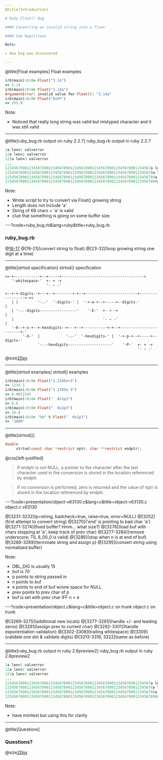 ```yaml
---
@title[Introduction]

# Ruby Float() Bug

#### Converting an invalid string into a float

#### Sam Napolitano

Note:

- How bug was discovered

---
```

@title[Float examples]
Float examples

```ruby
irb(main):0:0> Float("3.14")
=> 3.14
irb(main):0:0> Float("3.14a")
ArgumentError: invalid value for Float(): "3.14a"
irb(main):0:0> Float("0xFF")
=> 255.0
```

Note:

- Noticed that really long string was valid but mistyped character and it was still valid

---
@title[ruby_bug.rb output on ruby 2.2.7]
ruby_bug.rb output in ruby 2.2.7

```ruby
1a len=1 val=error
12a len=2 val=error
123a len=3 val=error
...
1234567890123456789012345678901234567890123456789012345678901234567a len=67 val=error
12345678901234567890123456789012345678901234567890123456789012345678a len=68 val=error
123456789012345678901234567890123456789012345678901234567890123456789a len=69 val=1.234567890123457e+68
1234567890123456789012345678901234567890123456789012345678901234567890a len=70 val=1.234567890123457e+68
```

Note:

- Wrote script to try to convert via Float() growing string
- Length does not include 'a'
- String of 69 chars + 'a' is valid
- clue that something is going on some buffer size

---?code=ruby_bug.rb&lang=ruby&title=ruby_bug.rb
### ruby_bug.rb

@[16-17](initialize)
@[19-21](convert string to float)
@[23-32](loop growing string one digit at a time)

---
@title[strtod specification]
strtod() specification

```
>>-+------------+--+-----+-------------------------------------->
   '-whitespace-'  +- + -+   
                   '- – -'   

>--+-+-digits--+---+--+--------+-+--+------------------------+-----------------+-><
   | |         '-.-'  '-digits-' |  '-+-e-+--+-----+--digits-'                 |   
   | '-.--digits-----------------'    '-E-'  +- + -+                           |   
   |                                         '- – -'                           |   
   '-0--+-x-+--+-hexdigits--+---+--+-----------+-+--+------------------------+-'   
        '-X-'  |            '-.-'  '-hexdigits-' |  '-+-p-+--+-----+--digits-'     
               '-.--hexdigits--------------------'    '-P-'  +- + -+               
                                                             '- – -'               
```
@size[20px](https://www.ibm.com/support/knowledgecenter/en/ssw_ibm_i_72/rtref/strtod.htm)

---
@title[strtod examples]
strtod() examples

```ruby
irb(main):0:0> Float("1.2345e+3")
=> 1234.5
irb(main):0:0> Float("1.2345e-3")
=> 0.0012345
irb(main):0:0> Float("  0x1p3")
=> 8.0
irb(main):0:0> Float("  0x2p3")
=> 16.0
irb(main):0:0> "%b" % Float("  0x1p3")
=> "1000"
```

---
@title[strtod()]

```C
double
     strtod(const char *restrict nptr, char **restrict endptr);
```

@css[left-justified]

>If endptr is not NULL, a pointer to the character after the last character used in the conversion is stored in the location referenced by endptr.

>If no conversion is performed, zero is returned and the value of nptr is stored in the location referenced by endptr.

---?code=presentation/object-v63130.c&lang=c&title=object-v63130.c
object.c v63130

@[3231-3232](p=string, badcheck=true, raise=true, error=NULL)
@[3252](first attempt to convert string)
@[3270]('end' is pointing to bad char 'a')
@[3271-3274](fixed buffer? Hmm... what size?)
@[3276](load buf with chars stopping at 'a'; keep track of prev char)
@[3277-3284](remove underscore; TIL 8_00_0 is valid)
@[3286](stop when n is at end of buf)
@[3288-3289](terminate string and assign p)
@[3295](convert string using normalized buffer)

Note:

- DBL_DIG is usually 15
- buf is 70
- p points to string passed in
- n points to buf
- e points to end of buf w/one space for NULL
- prev points to prev char of p
- buf is set with prev char IFF n < e

---?code=presentation/object.c&lang=c&title=object.c on trunk
object.c on trunk

@[3269-3275](additional new locals)
@[3277-3281](handle +/- and leading zeros)
@[3291](assign prev to current char)
@[3292-3301](handle exponentiation validation)
@[3302-3308](trailing whitespace)
@[3309](validate one dot & validate digits)
@[3313-3316, 3322](same as before)

---
@title[ruby_bug.rb output in ruby 2.6preview2]
ruby_bug.rb output in ruby 2.6preview2

```ruby
1a len=1 val=error
12a len=2 val=error
123a len=3 val=error
...
1234567890123456789012345678901234567890123456789012345678901234567a len=67 val=error
12345678901234567890123456789012345678901234567890123456789012345678a len=68 val=error
123456789012345678901234567890123456789012345678901234567890123456789a len=69 val=error
1234567890123456789012345678901234567890123456789012345678901234567890a len=70 val=error
```

Note:

- have minitest but using this for clarity

---
@title[Questions]

### Questions?

@size[20px](https://github.com/samiam/ruby_bug_14729)

